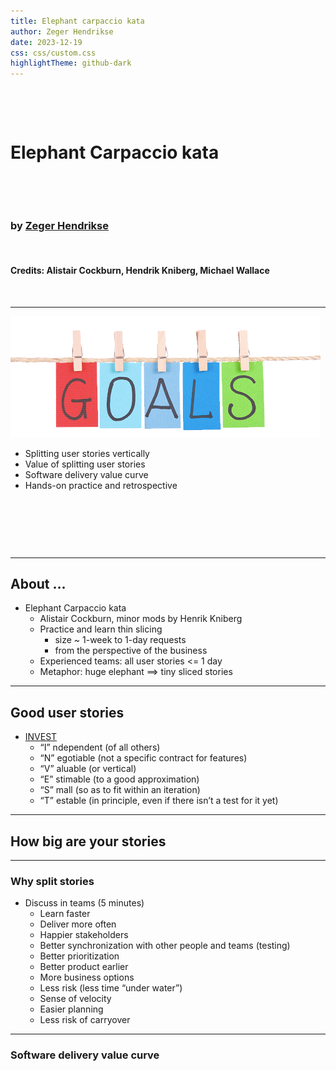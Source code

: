 ```yaml
---
title: Elephant carpaccio kata
author: Zeger Hendrikse
date: 2023-12-19
css: css/custom.css
highlightTheme: github-dark
---
```


<!-- .slide: data-background="./images/elephant.png" width="50%" height="50%" -->

&nbsp;

&nbsp;

# Elephant Carpaccio kata

&nbsp;

&nbsp;

### by [Zeger Hendrikse](https://www.it-essence.nl/)

&nbsp;


#### Credits: Alistair Cockburn, Hendrik Kniberg, Michael Wallace

&nbsp;


---

![Goals](./images/goals.png)

- <!-- .element: class="fragment" --> 
  Splitting user stories vertically
- <!-- .element: class="fragment" --> 
  Value of splitting user stories
- <!-- .element: class="fragment" --> 
  Software delivery value curve
- <!-- .element: class="fragment" --> 
  Hands-on practice and retrospective

&nbsp;

&nbsp;

&nbsp;

---

## About ...

- Elephant Carpaccio kata
  - <!-- .element: class="fragment" --> 
    Alistair Cockburn, minor mods by Henrik Kniberg
  - <!-- .element: class="fragment" --> 
    Practice and learn thin slicing
    - size ~ 1-week to 1-day requests
    - from the perspective of the business
  - <!-- .element: class="fragment" --> 
    Experienced teams: all user stories &lt;= 1 day 
  - <!-- .element: class="fragment" --> 
    Metaphor: huge elephant ==&gt; tiny sliced stories

---

## Good user stories

- [INVEST](https://www.agilealliance.org/glossary/invest/)
  - <!-- .element: class="fragment" --> 
    “I” ndependent (of all others)
  - <!-- .element: class="fragment" --> 
    “N” egotiable (not a specific contract for features)
  - <!-- .element: class="fragment" --> 
    “V” aluable (or vertical)
  - <!-- .element: class="fragment" --> 
    “E” stimable (to a good approximation)
  - <!-- .element: class="fragment" --> 
    “S” mall (so as to fit within an iteration)
  - <!-- .element: class="fragment" --> 
    “T” estable (in principle, even if there isn’t a test for it yet)

---

## How big are your stories

---

### Why split stories

- <!-- .element: class="fragment" --> 
  Discuss in teams (5 minutes)
  - <!-- .element: class="fragment" --> 
    Learn faster
  - <!-- .element: class="fragment" --> 
    Deliver more often
  - <!-- .element: class="fragment" --> 
    Happier stakeholders
  - <!-- .element: class="fragment" --> 
    Better synchronization with other people and teams (testing)
  - <!-- .element: class="fragment" --> 
    Better prioritization
  - <!-- .element: class="fragment" --> 
    Better product earlier
  - <!-- .element: class="fragment" --> 
    More business options
  - <!-- .element: class="fragment" --> 
    Less risk (less time “under water”)
  - <!-- .element: class="fragment" --> 
    Sense of velocity
  - <!-- .element: class="fragment" --> 
    Easier planning
  - <!-- .element: class="fragment" --> 
    Less risk of carryover

---

### Software delivery value curve
